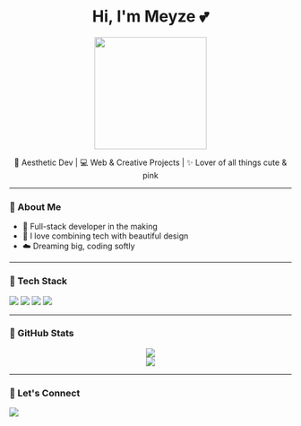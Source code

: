 <h1 align="center">Hi, I'm Meyze 💕</h1>
<p align="center">
  <img src="https://media.giphy.com/media/kGCuRgmbnOuhTzMLWm/giphy.gif" width="200"/>
</p>

<p align="center">
  🌸 Aesthetic Dev | 💻 Web & Creative Projects | ✨ Lover of all things cute & pink
</p>

---

### 💖 About Me

- 🎀 Full-stack developer in the making
- 🎨 I love combining tech with beautiful design
- ☁️ Dreaming big, coding softly

---

### 🌷 Tech Stack

<p>
  <img src="https://img.shields.io/badge/HTML-FDDDE6?style=for-the-badge&logo=html5&logoColor=white"/>
  <img src="https://img.shields.io/badge/CSS-FCCDE2?style=for-the-badge&logo=css3&logoColor=white"/>
  <img src="https://img.shields.io/badge/JavaScript-F5C8D3?style=for-the-badge&logo=javascript&logoColor=white"/>
  <img src="https://img.shields.io/badge/React-F3B6C3?style=for-the-badge&logo=react&logoColor=white"/>
</p>

---

### 🎀 GitHub Stats

<p align="center">
  <img src="https://github-readme-stats.vercel.app/api?username=yourusername&show_icons=true&theme=rose_pine&icon_color=FFB6C1"/>
  <br/>
  <img src="https://github-readme-streak-stats.herokuapp.com/?user=yourusername&theme=rose_pine"/>
</p>

---

### 💌 Let's Connect

<p>
  <a href="https://instagram.com/yourusername" target="_blank"><img src="https://img.shields.io/badge/@yourusername-FDDDE6?style=for-the-badge&logo=instagram&logoColor=pink"/></a_
